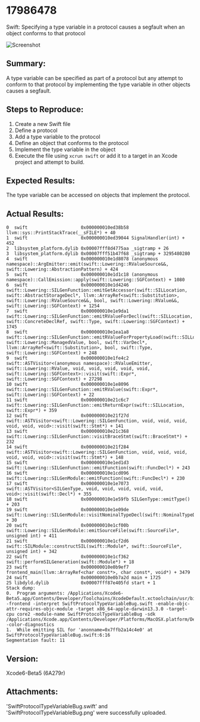 # 17986478

Swift: Specifying a type variable in a protocol causes a segfault when an object conforms to that protocol

![Screenshot](https://raw.github.com/paulyoung/radars/master/17986478/SwiftProtocolTypeVariableBug.png)

## Summary:
A type variable can be specified as part of a protocol but any attempt to conform to that protocol by implementing the type variable in other objects causes a segfault.

## Steps to Reproduce:
1. Create a new Swift file
2. Define a protocol
3. Add a type variable to the protocol
4. Define an object that conforms to the protocol
5. Implement the type variable in the object
6. Execute the file using `xcrun swift` or add it to a target in an Xcode project and attempt to build.

## Expected Results:
The type variable can be accessed on objects that implement the protocol.

## Actual Results:
```
0  swift                    0x000000010ed38b58 llvm::sys::PrintStackTrace(__sFILE*) + 40
1  swift                    0x000000010ed39044 SignalHandler(int) + 452
2  libsystem_platform.dylib 0x00007fff8d4775aa _sigtramp + 26
3  libsystem_platform.dylib 0x00007fff51b47f68 _sigtramp + 3295480280
4  swift                    0x000000010e1d8078 (anonymous namespace)::ArgEmitter::emit(swift::Lowering::RValueSource&&, swift::Lowering::AbstractionPattern) + 424
5  swift                    0x000000010e1d1c18 (anonymous namespace)::CallEmission::apply(swift::Lowering::SGFContext) + 1080
6  swift                    0x000000010e1d4246 swift::Lowering::SILGenFunction::emitGetAccessor(swift::SILLocation, swift::AbstractStorageDecl*, llvm::ArrayRef<swift::Substitution>, swift::Lowering::RValueSource&&, bool, swift::Lowering::RValue&&, swift::Lowering::SGFContext) + 1254
7  swift                    0x000000010e1e9da1 swift::Lowering::SILGenFunction::emitRValueForDecl(swift::SILLocation, swift::ConcreteDeclRef, swift::Type, swift::Lowering::SGFContext) + 1745
8  swift                    0x000000010e1ea1a8 swift::Lowering::SILGenFunction::emitRValueForPropertyLoad(swift::SILLocation, swift::Lowering::ManagedValue, bool, swift::VarDecl*, llvm::ArrayRef<swift::Substitution>, bool, swift::Type, swift::Lowering::SGFContext) + 248
9  swift                    0x000000010e1fe4c2 swift::ASTVisitor<(anonymous namespace)::RValueEmitter, swift::Lowering::RValue, void, void, void, void, void, swift::Lowering::SGFContext>::visit(swift::Expr*, swift::Lowering::SGFContext) + 27298
10 swift                    0x000000010e1e8096 swift::Lowering::SILGenFunction::emitRValue(swift::Expr*, swift::Lowering::SGFContext) + 22
11 swift                    0x000000010e21c6c7 swift::Lowering::SILGenFunction::emitReturnExpr(swift::SILLocation, swift::Expr*) + 359
12 swift                    0x000000010e21f27d swift::ASTVisitor<swift::Lowering::SILGenFunction, void, void, void, void, void, void>::visit(swift::Stmt*) + 141
13 swift                    0x000000010e21c368 swift::Lowering::SILGenFunction::visitBraceStmt(swift::BraceStmt*) + 232
14 swift                    0x000000010e21f284 swift::ASTVisitor<swift::Lowering::SILGenFunction, void, void, void, void, void, void>::visit(swift::Stmt*) + 148
15 swift                    0x000000010e1ed1d3 swift::Lowering::SILGenFunction::emitFunction(swift::FuncDecl*) + 243
16 swift                    0x000000010e1cd096 swift::Lowering::SILGenModule::emitFunction(swift::FuncDecl*) + 230
17 swift                    0x000000010e1e7073 swift::ASTVisitor<SILGenType, void, void, void, void, void, void>::visit(swift::Decl*) + 355
18 swift                    0x000000010e1e59fb SILGenType::emitType() + 203
19 swift                    0x000000010e1e09de swift::Lowering::SILGenModule::visitNominalTypeDecl(swift::NominalTypeDecl*) + 30
20 swift                    0x000000010e1cf00b swift::Lowering::SILGenModule::emitSourceFile(swift::SourceFile*, unsigned int) + 411
21 swift                    0x000000010e1cf2d6 swift::SILModule::constructSIL(swift::Module*, swift::SourceFile*, unsigned int) + 342
22 swift                    0x000000010e1cf362 swift::performSILGeneration(swift::Module*) + 18
23 swift                    0x000000010e0b9ef7 frontend_main(llvm::ArrayRef<char const*>, char const*, void*) + 3479
24 swift                    0x000000010e0b7a2d main + 1725
25 libdyld.dylib            0x00007fff87e405fd start + 1
Stack dump:
0.	Program arguments: /Applications/Xcode6-Beta5.app/Contents/Developer/Toolchains/XcodeDefault.xctoolchain/usr/bin/swift -frontend -interpret SwiftProtocolTypeVariableBug.swift -enable-objc-attr-requires-objc-module -target x86_64-apple-darwin13.3.0 -target-cpu core2 -module-name SwiftProtocolTypeVariableBug -sdk /Applications/Xcode.app/Contents/Developer/Platforms/MacOSX.platform/Developer/SDKs/MacOSX10.9.sdk -color-diagnostics
1.	While emitting SIL for 'anonname=0x7ffb2a14c4e0' at SwiftProtocolTypeVariableBug.swift:6:16
Segmentation fault: 11
```

## Version:
Xcode6-Beta5 (6A279r)

## Attachments:
'SwiftProtocolTypeVariableBug.swift' and 'SwiftProtocolTypeVariableBug.png' were successfully uploaded.

